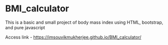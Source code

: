 # BMI_calculator
This is a basic and small project of body mass index using HTML, bootstrap, and pure javascript

Access link - https://imsouvikmukherjee.github.io/BMI_calculator/
